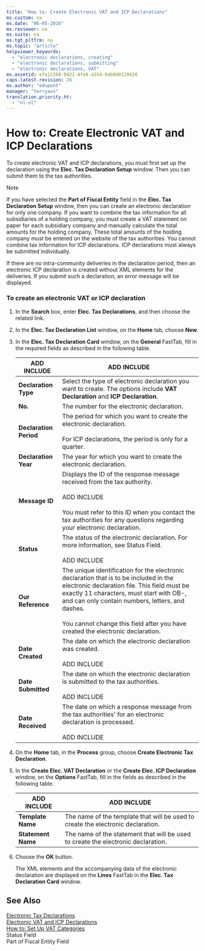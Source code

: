 ```yaml
---
title: "How to: Create Electronic VAT and ICP Declarations"
ms.custom: na
ms.date: "06-05-2016"
ms.reviewer: na
ms.suite: na
ms.tgt_pltfrm: na
ms.topic: "article"
helpviewer_keywords: 
  - "electronic declarations, creating"
  - "electronic declarations, submitting"
  - "electronic declarations, VAT"
ms.assetid: e7a12268-0421-4fe4-a354-8ab0d8128420
caps.latest.revision: 26
ms.author: "edupont"
manager: "terryaus"
translation.priority.ht: 
  - "nl-nl"
---
```

# How to: Create Electronic VAT and ICP Declarations
To create electronic VAT and ICP declarations, you must first set up the declaration using the **Elec. Tax Declaration Setup** window. Then you can submit them to the tax authorities.  
  
> [!NOTE]  
>  If you have selected the **Part of Fiscal Entity** field in the **Elec. Tax Declaration Setup** window, then you can create an electronic declaration for only one company. If you want to combine the tax information for all subsidiaries of a holding company, you must create a VAT statement on paper for each subsidiary company and manually calculate the total amounts for the holding company. These total amounts of the holding company must be entered on the website of the tax authorities. You cannot combine tax information for ICP declarations. ICP declarations must always be submitted individually.  
  
 If there are no intra\-community deliveries in the declaration period, then an electronic ICP declaration is created without XML elements for the deliveries. If you submit such a declaration, an error message will be displayed.  
  
### To create an electronic VAT or ICP declaration  
  
1.  In the **Search** box, enter **Elec. Tax Declarations**, and then choose the related link.  
  
2.  In the **Elec. Tax Declaration List** window, on the **Home** tab, choose **New**.  
  
3.  In the **Elec. Tax Declaration Card** window, on the **General** FastTab, fill in the required fields as described in the following table.  
  
    |ADD INCLUDE<!--[!INCLUDE[bp_tablefield](../../ApplicationDesign/includes/bp_tablefield_md.md)]-->|ADD INCLUDE<!--[!INCLUDE[bp_tabledescription](../../ApplicationDesign/includes/bp_tabledescription_md.md)]-->|  
    |---------------------------------|---------------------------------------|  
    |**Declaration Type**|Select the type of electronic declaration you want to create. The options include **VAT Declaration** and **ICP Declaration**.|  
    |**No.**|The number for the electronic declaration.|  
    |**Declaration Period**|The period for which you want to create the electronic declaration.<br /><br /> For ICP declarations, the period is only for a quarter.|  
    |**Declaration Year**|The year for which you want to create the electronic declaration.|  
    |**Message ID**|Displays the ID of the response message received from the tax authority.<br /><br /> ADD INCLUDE<!--[!INCLUDE[bp_fieldnoneditable](../../Finance/includes/bp_fieldnoneditable_md.md)]--><br /><br /> You must refer to this ID when you contact the tax authorities for any questions regarding your electronic declaration.|  
    |**Status**|The status of the electronic declaration. For more information, see Status Field.<br /><br /> ADD INCLUDE<!--[!INCLUDE[bp_fieldnoneditable](../../Finance/includes/bp_fieldnoneditable_md.md)]-->|  
    |**Our Reference**|The unique identification for the electronic declaration that is to be included in the electronic declaration file. This field must be exactly 11 characters, must start with OB\-, and can only contain numbers, letters, and dashes.<br /><br /> You cannot change this field after you have created the electronic declaration.|  
    |**Date Created**|The date on which the electronic declaration was created.<br /><br /> ADD INCLUDE<!--[!INCLUDE[bp_fieldnoneditable](../../Finance/includes/bp_fieldnoneditable_md.md)]-->|  
    |**Date Submitted**|The date on which the electronic declaration is submitted to the tax authorities.<br /><br /> ADD INCLUDE<!--[!INCLUDE[bp_fieldnoneditable](../../Finance/includes/bp_fieldnoneditable_md.md)]-->|  
    |**Date Received**|The date on which a response message from the tax authorities' for an electronic declaration is processed.<br /><br /> ADD INCLUDE<!--[!INCLUDE[bp_fieldnoneditable](../../Finance/includes/bp_fieldnoneditable_md.md)]-->|  
  
4.  On the **Home** tab, in the **Process** group, choose **Create Electronic Tax Declaration**.  
  
5.  In the **Create Elec. VAT Declaration** or the **Create Elec. ICP Declaration** window, on the **Options** FastTab, fill in the fields as described in the following table.  
  
    |ADD INCLUDE<!--[!INCLUDE[bp_tablefield](../../ApplicationDesign/includes/bp_tablefield_md.md)]-->|ADD INCLUDE<!--[!INCLUDE[bp_tabledescription](../../ApplicationDesign/includes/bp_tabledescription_md.md)]-->|  
    |---------------------------------|---------------------------------------|  
    |**Template Name**|The name of the template that will be used to create the electronic declaration.|  
    |**Statement Name**|The name of the statement that will be used to create the electronic declaration.|  
  
6.  Choose the **OK** button.  
  
     The XML elements and the accompanying data of the electronic declaration are displayed on the **Lines** FastTab in the **Elec. Tax Declaration Card** window.  
  
## See Also  
 [Electronic Tax Declarations](../../LocalFunctionalityForMicrosoftDynamicsNav2016/Netherlands/electronic-tax-declarations.md)   
 [Electronic VAT and ICP Declarations](../../LocalFunctionalityForMicrosoftDynamicsNav2016/Netherlands/electronic-vat-and-icp-declarations.md)   
 [How to: Set Up VAT Categories](../../LocalFunctionalityForMicrosoftDynamicsNav2016/Netherlands/how-to-set-up-vat-categories.md)   
 Status Field   
 Part of Fiscal Entity Field